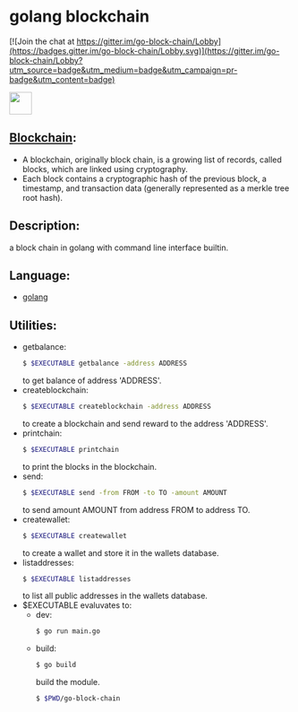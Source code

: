 # golang blockchain

[![Join the chat at https://gitter.im/go-block-chain/Lobby](https://badges.gitter.im/go-block-chain/Lobby.svg)](https://gitter.im/go-block-chain/Lobby?utm_source=badge&utm_medium=badge&utm_campaign=pr-badge&utm_content=badge)

[<img src="https://raw.githubusercontent.com/the-code-innovator/go-block-chain/master/images/mascot.png" width=40 height=40>](https://golang.org)

## [Blockchain](https://en.wikipedia.org/wiki/Blockchain):
* A blockchain, originally block chain, is a growing list of records, called blocks, which are linked using cryptography.
* Each block contains a cryptographic hash of the previous block, a timestamp, and transaction data (generally represented as a merkle tree root hash).

## Description:
a block chain in golang with command line interface builtin.

## Language:
* [golang](https://golang.org)

## Utilities:
* getbalance:
   ```bash
   $ $EXECUTABLE getbalance -address ADDRESS
   ```
   to get balance of address 'ADDRESS'.
* createblockchain:
   ```bash
   $ $EXECUTABLE createblockchain -address ADDRESS
   ```
   to create a blockchain and send reward to the address 'ADDRESS'.
* printchain:
   ```bash
   $ $EXECUTABLE printchain
   ```
   to print the blocks in the blockchain.
* send:
   ```bash
   $ $EXECUTABLE send -from FROM -to TO -amount AMOUNT
   ```
   to send amount AMOUNT from address FROM to address TO.
* createwallet:
   ```bash
   $ $EXECUTABLE createwallet
   ```
   to create a wallet and store it in the wallets database.
* listaddresses:
   ```bash
   $ $EXECUTABLE listaddresses
   ```
   to list all public addresses in the wallets database.
* $EXECUTABLE evaluvates to:
   - dev:
      ```bash
      $ go run main.go
      ```
   - build:
      ```bash
      $ go build
      ```
      build the module.
      ```bash
      $ $PWD/go-block-chain
      ```
